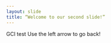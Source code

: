 ```yaml
---
layout: slide
title: “Welcome to our second slide!”
---
```

GCI test
Use the left arrow to go back!

